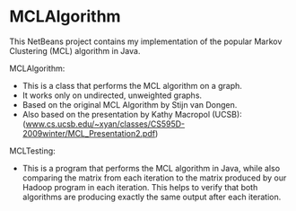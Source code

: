 # MCLAlgorithm

This NetBeans project contains my implementation of the popular Markov Clustering (MCL) algorithm in Java.

MCLAlgorithm:
 * This is a class that performs the MCL algorithm on a graph.
 * It works only on undirected, unweighted graphs.
 * Based on the original MCL Algorithm by Stijn van Dongen.
 * Also based on the presentation by Kathy Macropol (UCSB): (www.cs.ucsb.edu/~xyan/classes/CS595D-2009winter/MCL_Presentation2.pdf)
 
MCLTesting:
 * This is a program that performs the MCL algorithm in Java, while also comparing the matrix from each iteration to the matrix produced by our Hadoop program in each iteration. This helps to verify that both algorithms are producing exactly the same output after each iteration.
